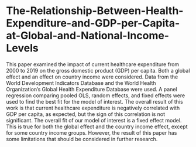# The-Relationship-Between-Health-Expenditure-and-GDP-per-Capita-at-Global-and-National-Income-Levels
This paper examined the impact of current healthcare expenditure from 2000 to 2019 on the gross domestic product (GDP) per capita. Both a global effect and an effect on country income were considered. Data from the World Development Indicators Database and the World Health Organization’s Global Health Expenditure Database were used. A panel regression comparing pooled OLS, random effects, and fixed effects were used to find the best fit for the model of interest. The overall result of this work is that current healthcare expenditure is negatively correlated with GDP per capita, as expected, but the sign of this correlation is not significant. The overall fit of our model of interest is a fixed effect model. This is true for both the global effect and the country income effect, except for some country income groups. However, the result of this paper has some limitations that should be considered in further research.

